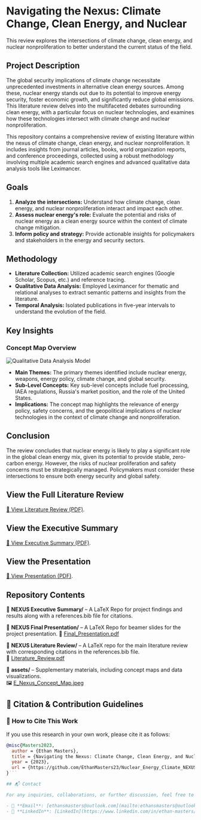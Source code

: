 # Navigating the Nexus: Climate Change, Clean Energy, and Nuclear

This review explores the intersections of climate change, clean energy, and nuclear nonproliferation to better understand the current status of the field.

## Project Description

The global security implications of climate change necessitate unprecedented investments in alternative clean energy sources. Among these, nuclear energy stands out due to its potential to improve energy security, foster economic growth, and significantly reduce global emissions. This literature review delves into the multifaceted debates surrounding clean energy, with a particular focus on nuclear technologies, and examines how these technologies intersect with climate change and nuclear nonproliferation.

This repository contains a comprehensive review of existing literature within the nexus of climate change, clean energy, and nuclear nonproliferation. It includes insights from journal articles, books, world organization reports, and conference proceedings, collected using a robust methodology involving multiple academic search engines and advanced qualitative data analysis tools like Leximancer.

## Goals

1. **Analyze the intersections:** Understand how climate change, clean energy, and nuclear nonproliferation interact and impact each other.
2. **Assess nuclear energy's role:** Evaluate the potential and risks of nuclear energy as a clean energy source within the context of climate change mitigation.
3. **Inform policy and strategy:** Provide actionable insights for policymakers and stakeholders in the energy and security sectors.

## Methodology

- **Literature Collection:** Utilized academic search engines (Google Scholar, Scopus, etc.) and reference tracing.
- **Qualitative Data Analysis:** Employed Leximancer for thematic and relational analyses to extract semantic patterns and insights from the literature.
- **Temporal Analysis:** Isolated publications in five-year intervals to understand the evolution of the field.

## Key Insights

### Concept Map Overview
![Qualitative Data Analysis Model](assets/E_Nexus-concept-map.jpeg)

- **Main Themes:** The primary themes identified include nuclear energy, weapons, energy policy, climate change, and global security.
- **Sub-Level Concepts:** Key sub-level concepts include fuel processing, IAEA regulations, Russia's market position, and the role of the United States.
- **Implications:** The concept map highlights the relevance of energy policy, safety concerns, and the geopolitical implications of nuclear technologies in the context of climate change and nonproliferation.

## Conclusion

The review concludes that nuclear energy is likely to play a significant role in the global clean energy mix, given its potential to provide stable, zero-carbon energy. However, the risks of nuclear proliferation and safety concerns must be strategically managed. Policymakers must consider these intersections to ensure both energy security and global safety.

## View the Full Literature Review
[📄 View Literature Review (PDF)](https://raw.githubusercontent.com/EthanMasters23/Nuclear_Energy_Climate_NEXUS_Research/main/assets/NEXUS_Literature_Review.pdf).

## View the Executive Summary
[📄 View Executive Summary (PDF)](https://raw.githubusercontent.com/EthanMasters23/Nuclear_Energy_Climate_NEXUS_Research/main/assets/NEXUS_Executive_Summary.pdf).

## View the Presentation
[📄 View Presentation (PDF)](https://raw.githubusercontent.com/EthanMasters23/Nuclear_Energy_Climate_NEXUS_Research/main/assets/NEXUS_Presentation.pdf).

## Repository Contents

📁 **NEXUS Executive Summary/** – A LaTeX Repo for project findings and results along with a references.bib file for citations.

📁 **NEXUS Final Presentation/** – A LaTeX Repo for beamer slides for the project presentation.
📄 [Final_Presentation.pdf](NEXUS%20Final%20Presentation/Final_Presentation.pdf)

📁 **NEXUS Literature Review/** – A LaTeX repo for the main literature review with corresponding citations in the references.bib file.  
📄 [Literature_Review.pdf](NEXUS%20Literature%20Review/Literature_Review.pdf)

📁 **assets/** – Supplementary materials, including concept maps and data visualizations.  
🖼️ [E_Nexus_Concept_Map.jpeg](assets/E_Nexus_Concept_Map.jpeg)

## 📖 Citation & Contribution Guidelines

### 📌 **How to Cite This Work**
If you use this research in your own work, please cite it as follows:
```bibtex
@misc{Masters2023,
  author = {Ethan Masters},
  title = {Navigating the Nexus: Climate Change, Clean Energy, and Nuclear Nonproliferation},
  year = {2023},
  url = {https://github.com/EthanMasters23/Nuclear_Energy_Climate_NEXUS_Research}
}```

## 📬 Contact

For any inquiries, collaborations, or further discussion, feel free to reach out:

- 📧 **Email**: [ethansmasters@outlook.com](mailto:ethansmasters@outlook.com)
- 🔗 **LinkedIn**: [LinkedIn](https://www.linkedin.com/in/ethan-masters/)

